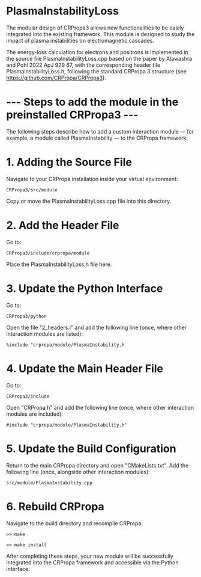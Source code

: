 # PlasmaInstabilityLoss
The modular design of CRPropa3 allows new functionalities to be easily integrated into the existing framework. This module is designed to study the impact of plasma instabilities on electromagnetic cascades.

The energy-loss calculation for electrons and positrons is implemented in the source file PlasmaInstabilityLoss.cpp based on the paper by Alawashra and Pohl 2022 ApJ 929 67, with the corresponding header file PlasmaInstabilityLoss.h, following the standard CRPropa 3 structure (see https://github.com/CRPropa/CRPropa3).

# --- Steps to add the module in the preinstalled CRPropa3 ---

The following steps describe how to add a custom interaction module — for example, a module called PlasmaInstability — to the CRPropa framework:


# 1. Adding the Source File

Navigate to your CRPropa installation inside your virtual environment:

`CRPropa3/src/module`

Copy or move the PlasmaInstabilityLoss.cpp file into this directory.


# 2. Add the Header File

Go to:

`CRPropa3/include/crpropa/module`

Place the PlasmaInstabilityLoss.h file here.


# 3. Update the Python Interface

Go to:

`CRPropa3/python`

Open the file "2_headers.i" and add the following line (once, where other interaction modules are listed):

`%include "crpropa/module/PlasmaInstability.h`


# 4. Update the Main Header File

Go to:

`CRPropa3/include`

Open "CRPropa.h" and add the following line (once, where other interaction modules are included):

`#include "crpropa/module/PlasmaInstability.h"`


# 5. Update the Build Configuration

Return to the main CRPropa directory and open "CMakeLists.txt".
Add the following line (once, alongside other interaction modules):

`src/module/PlasmaInstability.cpp`


# 6. Rebuild CRPropa

Navigate to the build directory and recompile CRPropa:

```>> make ``` 

```>> make install ```

After completing these steps, your new module will be successfully integrated into the CRPropa framework and accessible via the Python interface.
